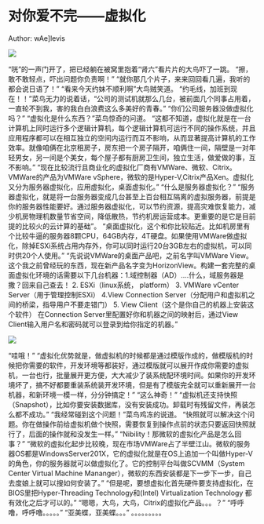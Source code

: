 # 对你爱不完——虚拟化

Author: wAe]levis

![](http://7u2lyz.com1.z0.glb.clouddn.com/715FDC2A6E376930F1509133D7B0C747.jpg)

“咣”的一声门开了，把已经躺在被窝里抱着“肾六”看片片的大鸟吓了一跳。
“擦，敢不敢轻点，吓出问题你负责啊！”
“就你那几个片子，来来回回看几遍，我听的都会说日语了！”
“看来今天约妹不顺利啊”大鸟贼笑道。
“约毛线，加班到现在！！”菜鸟无力的说着话，“公司的测试机就那么几台，被前面几个同事占用着，一直轮不到我，害的我白白浪费这么多美好的青春。”
“你们公司服务器没做虚拟化吗？”
“虚拟化是什么东西？”菜鸟惊奇的问道。
“这都不知道，虚拟化就是在一台计算机上同时运行多个逻辑计算机，每个逻辑计算机可运行不同的操作系统，并且应用程序都可以在相互独立的空间内运行而互不影响，从而显著提高计算机的工作效率。就像咱俩在北京租房子，房东把一个房子隔开，咱俩住一间，隔壁是一对年轻男女，另一间是个美女，每个屋子都有厨房卫生间，独立生活，做爱做的事，互不影响。”
“现在比较流行且商业化的虚拟化厂商有VMWare、微软、Citrix。 VMWare的产品为VMWare vSphere，微软的是Hyper-V,Citrix产品Xen。虚拟化又分为服务器虚拟化，应用虚拟化，桌面虚拟化。”
“什么是服务器虚拟化？”
“服务器虚拟化，就是将一台服务器变成几台甚至上百台相互隔离的虚拟服务器，前提是你的服务器性能要好。通过服务器虚拟化，可以节约资源，提高灾难恢复能力，减少机房物理机数量节省空间，降低散热，节约机房运营成本。更重要的是它是目前提的比较火的云计算的基础”。
“桌面虚拟化，这个和你比较贴近。比如机房里有个比较牛逼的服务器8颗CPU，64GB内存，4T硬盘。如果使用VMWare做虚拟化，除掉ESXi系统占用内存外，你可以同时运行20台3GB左右的虚拟机，可以同时供20个人使用。”
“先说说VMWare的桌面产品吧，之前名字叫VMWare View。这个我之前曾经玩的东西，现在新产品名字变为HorizonView。构建一套完整的桌面虚拟化环境的话需要以下几台机器：1.域控制器（AD）....什么，域服务器是撒？回来自己查去！  2. ESXi（linux系统， platform） 3. VMWare vCenter Server（用于管理控制ESXi） 4.View Connection Server（分配用户和虚拟机之间的桥梁，指导用户不要走错门） 5. View Client（这个是你自己的机器上安装这个软件） 在Connection Server里配置好你和机器之间的映射后，通过View Client输入用户名和密码就可以登录到给你指定的机器。”

![](http://7u2lyz.com1.z0.glb.clouddn.com/69513A3F-64E5-4EAF-8928-F3F7463E719A.png)

“哇哦！”
“虚拟化优势就是，做虚拟机的时候都是通过模版作成的，做模版机的时候把你需要的软件，开发环境等都装好，通过模版就可以展开作成你需要的虚拟机，一台也行，批量展开更方便，大大减少了装系统配环境时间。如果你的开发环境坏了，搞不好都要重装系统装开发环境，但是有了模版完全就可以重新展开一台机器，和新环境一模一样，分分钟搞定！”
“这么神奇！”
“虚拟机还支持快照（Snapshot），比如你要安装数据库，没有安装成功。卸载时有残留文件，再装怎么都不成功。”
“我经常碰到这个问题！”菜鸟鸡冻的说道。
“快照就可以解决这个问题。你在做操作前给虚拟机做个快照，需要恢复到操作点前的状态只要返回快照就行了，后面的操作就和没发生一样。”
“Nibility！那微软的虚拟化产品是怎么回事？”
“微软的虚拟化起步比较晚，现在市场VMWare占了半壁江山。微软的服务器OS都是WindowsServer201X，它的虚拟化就是在OS上追加一个叫做Hyper-V的角色，你的服务器就可以做虚拟化了。它的控制平台叫做SCVMM（System Center Virtual Machine Mananger），微软的东西安装都是下一步下一步，自己去度娘上就可以搜如何安装了。”
 “但是呢，要想虚拟化首先硬件要支持虚拟化，在BIOS里把Hyper-Threading Technology和(Intel) Virtualization Technology 都有效化之后才可以的。”
“嗯嗯，大鸟，大鸟，Citrix的虚拟化产品。。。？”
“呼呼噜，呼呼噜。。。。。”
“亚美蝶，亚美蝶。。。”
。。。。。。。。。
